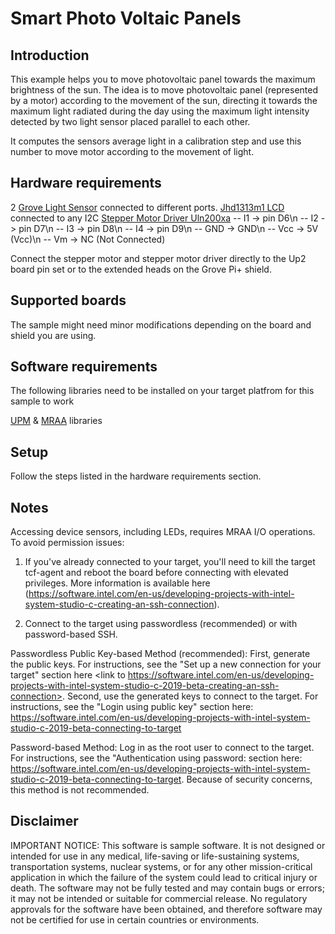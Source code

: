 # Smart Photo Voltaic Panels

## Introduction
This example helps you to move photovoltaic panel towards the maximum brightness of the sun. The idea is to move photovoltaic panel (represented by a motor) according to the movement of the sun, directing it towards the maximum light radiated during the day using the maximum light intensity detected by two light sensor placed parallel to each other.

It computes the sensors average light in a calibration step and use this number to move motor according to the movement of light.


## Hardware requirements

2 [Grove Light Sensor](http://wiki.seeed.cc/Grove-Light_Sensor/) connected to different ports.
[Jhd1313m1 LCD](https://iotdk.intel.com/docs/master/upm/classupm_1_1_jhd1313m1.html) connected to any I2C
[Stepper Motor Driver Uln200xa](https://iotdk.intel.com/docs/master/upm/classupm_1_1_u_l_n200_x_a.html)
 	 -- I1  ->  pin D6\n
 	 -- I2  ->  pin D7\n
     -- I3  ->  pin D8\n
     -- I4  ->  pin D9\n
     -- GND ->  GND\n
     -- Vcc ->  5V (Vcc)\n
    -- Vm  ->  NC (Not Connected)

Connect the stepper motor and stepper motor driver directly to the Up2 board pin set or to the extended heads on the Grove Pi+ shield.

## Supported boards

The sample might need minor modifications depending on the board and shield you are using.

## Software requirements

The following libraries need to be installed on your target platfrom for this sample to work

[UPM](https://github.com/intel-iot-devkit/upm) & [MRAA](https://github.com/intel-iot-devkit/mraa) libraries

## Setup
Follow the steps listed in the hardware requirements section.

## Notes

Accessing device sensors, including LEDs, requires MRAA I/O operations. To avoid permission issues:

1. If you've already connected to your target, you'll need to kill the target tcf-agent and reboot the board before connecting with elevated privileges. More information is available here (https://software.intel.com/en-us/developing-projects-with-intel-system-studio-c-creating-an-ssh-connection).

2. Connect to the target using passwordless (recommended) or with password-based SSH.

Passwordless Public Key-based Method (recommended):
First, generate the public keys. For instructions, see the "Set up a new connection for your target" section here <link to https://software.intel.com/en-us/developing-projects-with-intel-system-studio-c-2019-beta-creating-an-ssh-connection>. 
Second, use the generated keys to connect to the target. For instructions, see the "Login using public key" section here: https://software.intel.com/en-us/developing-projects-with-intel-system-studio-c-2019-beta-connecting-to-target

Password-based Method: 
Log in as the root user to connect to the target. For instructions, see the "Authentication using password: section here: https://software.intel.com/en-us/developing-projects-with-intel-system-studio-c-2019-beta-connecting-to-target. Because of security concerns, this method is not recommended.


## Disclaimer
IMPORTANT NOTICE: This software is sample software. It is not designed or intended for use in any medical, life-saving or life-sustaining systems, transportation systems, nuclear systems, or for any other mission-critical application in which the failure of the system could lead to critical injury or death. The software may not be fully tested and may contain bugs or errors; it may not be intended or suitable for commercial release. No regulatory approvals for the software have been obtained, and therefore software may not be certified for use in certain countries or environments.

